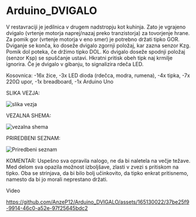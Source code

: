 # Arduino_DVIGALO
 V restavraciji je jedilnica v drugem nadstropju kot kuhinja. Zato je vgrajeno dvigalo (vrtenje motorja naprej/nazaj preko tranzistorja) za tovorjenje hrane. Za pomik gor (vrtenje motorja v eno smer) je potrebno držati tipko GOR. Dviganje se konča, ko doseže dvigalo zgornji položaj, kar zazna senzor Kzg. Pomik dol poteka, če držimo tipko DOL. Ko dvigalo doseže spodnji položaj (senzor Ksp)  se spuščanje ustavi. Hkratni pritisk obeh tipk naj krmilje ignorira. Če je dvigalo v gibanju, to signalizira rdeča LED. 

 Kosovnica:
 -16x žice,
 -3x LED dioda (rdečca, modra, rumena),
 -4x tipka,
 -7x  220Ω upor,
 -1x breadboard,
 -1x Arduino Uno

 
SLIKA VEZJA:


![slika vezja](https://github.com/AnzeP12/Arduino_DVIGALO/assets/165130022/09081833-6fa0-4c56-acbd-0760e5384afb)


VEZALNA SHEMA:


![vezalna shema](https://github.com/AnzeP12/Arduino_DVIGALO/assets/165130022/64809e14-bcb3-4986-8d52-8799a20b5aab)



PRIREDBENI SEZNAM:


![Priredbeni seznam](https://github.com/AnzeP12/Arduino_DVIGALO/assets/165130022/4f41ca05-dd83-42e7-901e-d33eb4962d45)



KOMENTAR:
Uspešno sva opravila nalogo, ne da bi naletela na večje težave. Med delom sva opazila možnost izboljšave, zlasti v zvezi s pritiskom na tipko. Oba se strinjava, da bi bilo bolj učinkovito, da tipko enkrat pritisnemo, namesto da bi jo morali neprestano držati.




Video


https://github.com/AnzeP12/Arduino_DVIGALO/assets/165130022/37be25f9-9914-46c0-a52e-97f25645bdc2


